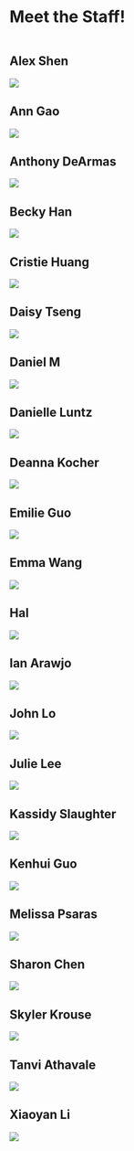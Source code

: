 <link rel="stylesheet" href="css/staff.css">

# Meet the Staff!

<div class= "row">
<div class= "column">
<div class="staff" id="alex">
  <h2>Alex Shen</h2>
  <img src="my_assets/img/TA_Photos/Alex_Shen.jpg">
</div>
<div class="staff" id="ann">
  <h2>Ann Gao</h2>
  <img src="my_assets/img/TA_Photos/Ann_Gao.jpg">
</div>
<div class="staff" id="anthony">
  <h2>Anthony DeArmas</h2>
  <img src="my_assets/img/TA_Photos/Anthony_DeArmas.png">
</div>

<div class="staff" id="becky">
  <h2>Becky Han</h2>
  <img src="my_assets/img/TA_Photos/Becky_Han.jpg">
</div>
<div class="staff" id="cristie">
  <h2>Cristie Huang</h2>
  <img src="my_assets/img/TA_Photos/Cristie_Huang.jpg">
</div>
<div class="staff" id="daisy">
  <h2>Daisy Tseng</h2>
  <img src="my_assets/img/TA_Photos/Daisy_Tseng.JPEG">
</div>
<div class="staff" id="daniel">
  <h2>Daniel M</h2>
  <img src="my_assets/img/TA_Photos/Daniel_M.png">
</div>
</div>

<div class= "column">
<div class="staff" id="danielle">
  <h2>Danielle Luntz</h2>
  <img src="my_assets/img/TA_Photos/Danielle_Luntz.jpg">
</div>
<div class="staff" id="deanna">
  <h2>Deanna Kocher</h2>
  <img src="my_assets/img/TA_Photos/Deanna_Kocher.jpg">
</div>
<div class="staff" id="emilie">
  <h2>Emilie Guo</h2>
  <img src="my_assets/img/TA_Photos/Emilie_Guo.png">
</div>
<div class="staff" id="emma">
  <h2>Emma Wang</h2>
  <img src="my_assets/img/TA_Photos/Emma_Wang.JPG">
</div>
<div class="staff" id="hal">
  <h2>Hal</h2>
  <img src="my_assets/img/TA_Photos/Hal.jpg">
</div>
<div class="staff" id="ian">
  <h2>Ian Arawjo</h2>
  <img src="my_assets/img/TA_Photos/Ian_Arawjo.png">
</div>
<div class="staff" id="john">
  <h2>John Lo</h2>
  <img src="my_assets/img/TA_Photos/John_Lo.png">
</div>
</div>

<div class= "column">
<div class="staff" id="julie">
  <h2>Julie Lee</h2>
  <img src="my_assets/img/TA_Photos/Julie_Lee.png">
</div>
<div class="staff" id="kassidy">
  <h2>Kassidy Slaughter</h2>
  <img src="my_assets/img/TA_Photos/Kassidy_Slaughter.jpg">
</div>
<div class="staff" id="kenhui">
  <h2>Kenhui Guo</h2>
  <img src="my_assets/img/TA_Photos/Kenhui_Guo.jpg">
</div>
<div class="staff" id="melissa">
  <h2>Melissa Psaras</h2>
  <img src="my_assets/img/TA_Photos/Melissa_Psaras.jpeg">
</div>
<div class="staff" id="sharon">
  <h2>Sharon Chen</h2>
  <img src="my_assets/img/TA_Photos/Sharon_Chen.jpg">
</div>
<div class="staff" id="skyler">
  <h2>Skyler Krouse</h2>
  <img src="my_assets/img/TA_Photos/Skyler_Krouse.JPG">
</div>
<div class="staff" id="tanvi">
  <h2>Tanvi Athavale</h2>
  <img src="my_assets/img/TA_Photos/Tanvi_Athavale.jpg">

<div class="staff" id="xiaoyan">
  <h2>Xiaoyan Li</h2>
  <img src="my_assets/img/TA_Photos/Xiaoyan_Li.jpg">
</div>
</div>
</div>
</div>